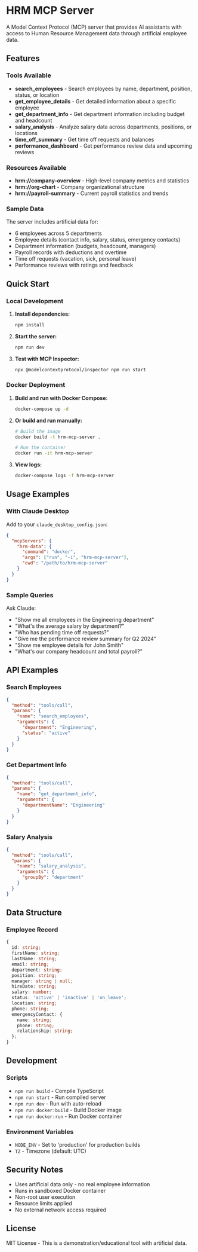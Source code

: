 # HRM MCP Server

A Model Context Protocol (MCP) server that provides AI assistants with access to Human Resource Management data through artificial employee data.

## Features

### Tools Available
- **search_employees** - Search employees by name, department, position, status, or location
- **get_employee_details** - Get detailed information about a specific employee
- **get_department_info** - Get department information including budget and headcount
- **salary_analysis** - Analyze salary data across departments, positions, or locations
- **time_off_summary** - Get time off requests and balances
- **performance_dashboard** - Get performance review data and upcoming reviews

### Resources Available
- **hrm://company-overview** - High-level company metrics and statistics
- **hrm://org-chart** - Company organizational structure
- **hrm://payroll-summary** - Current payroll statistics and trends

### Sample Data
The server includes artificial data for:
- 6 employees across 5 departments
- Employee details (contact info, salary, status, emergency contacts)
- Department information (budgets, headcount, managers)
- Payroll records with deductions and overtime
- Time off requests (vacation, sick, personal leave)
- Performance reviews with ratings and feedback

## Quick Start

### Local Development

1. **Install dependencies:**
   ```bash
   npm install
   ```

2. **Start the server:**
   ```bash
   npm run dev
   ```

3. **Test with MCP Inspector:**
   ```bash
   npx @modelcontextprotocol/inspector npm run start
   ```

### Docker Deployment

1. **Build and run with Docker Compose:**
   ```bash
   docker-compose up -d
   ```

2. **Or build and run manually:**
   ```bash
   # Build the image
   docker build -t hrm-mcp-server .
   
   # Run the container
   docker run -it hrm-mcp-server
   ```

3. **View logs:**
   ```bash
   docker-compose logs -f hrm-mcp-server
   ```

## Usage Examples

### With Claude Desktop

Add to your `claude_desktop_config.json`:

```json
{
  "mcpServers": {
    "hrm-data": {
      "command": "docker",
      "args": ["run", "-i", "hrm-mcp-server"],
      "cwd": "/path/to/hrm-mcp-server"
    }
  }
}
```

### Sample Queries

Ask Claude:
- "Show me all employees in the Engineering department"
- "What's the average salary by department?"
- "Who has pending time off requests?"
- "Give me the performance review summary for Q2 2024"
- "Show me employee details for John Smith"
- "What's our company headcount and total payroll?"

## API Examples

### Search Employees
```json
{
  "method": "tools/call",
  "params": {
    "name": "search_employees",
    "arguments": {
      "department": "Engineering",
      "status": "active"
    }
  }
}
```

### Get Department Info
```json
{
  "method": "tools/call",
  "params": {
    "name": "get_department_info",
    "arguments": {
      "departmentName": "Engineering"
    }
  }
}
```

### Salary Analysis
```json
{
  "method": "tools/call",
  "params": {
    "name": "salary_analysis",
    "arguments": {
      "groupBy": "department"
    }
  }
}
```

## Data Structure

### Employee Record
```typescript
{
  id: string;
  firstName: string;
  lastName: string;
  email: string;
  department: string;
  position: string;
  manager: string | null;
  hireDate: string;
  salary: number;
  status: 'active' | 'inactive' | 'on_leave';
  location: string;
  phone: string;
  emergencyContact: {
    name: string;
    phone: string;
    relationship: string;
  };
}
```

## Development

### Scripts
- `npm run build` - Compile TypeScript
- `npm run start` - Run compiled server
- `npm run dev` - Run with auto-reload
- `npm run docker:build` - Build Docker image
- `npm run docker:run` - Run Docker container

### Environment Variables
- `NODE_ENV` - Set to 'production' for production builds
- `TZ` - Timezone (default: UTC)

## Security Notes

- Uses artificial data only - no real employee information
- Runs in sandboxed Docker container
- Non-root user execution
- Resource limits applied
- No external network access required

## License

MIT License - This is a demonstration/educational tool with artificial data.